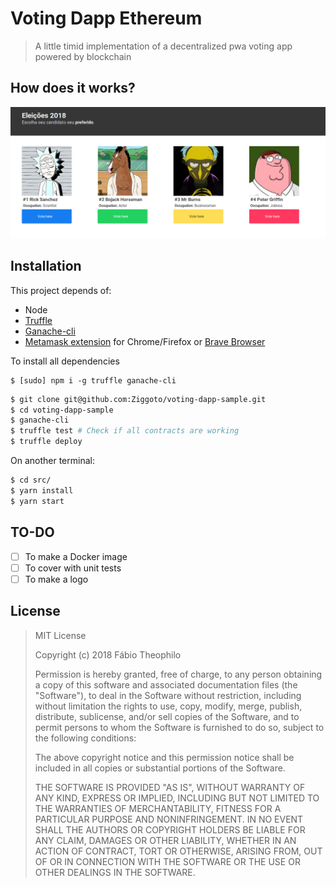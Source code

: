 # Voting Dapp Ethereum

> A little timid implementation of a decentralized pwa voting app powered by blockchain

## How does it works?

![demo](client.png)

## Installation

This project depends of:

- Node
- [Truffle](https://github.com/trufflesuite/truffle)
- [Ganache-cli](https://github.com/trufflesuite/ganache-cli)
- [Metamask extension](https://metamask.io/) for Chrome/Firefox or [Brave Browser](https://brave.com/)

To install all dependencies
```
$ [sudo] npm i -g truffle ganache-cli
```

```bash
$ git clone git@github.com:Ziggoto/voting-dapp-sample.git
$ cd voting-dapp-sample
$ ganache-cli
$ truffle test # Check if all contracts are working
$ truffle deploy
```
On another terminal:

```bash
$ cd src/
$ yarn install
$ yarn start
```

## TO-DO

- [ ] To make a Docker image
- [ ] To cover with unit tests
- [ ] To make a logo

## License

> MIT License
>
>Copyright (c) 2018 Fábio Theophilo
>
>Permission is hereby granted, free of charge, to any person obtaining a copy
>of this software and associated documentation files (the "Software"), to deal
>in the Software without restriction, including without limitation the rights
>to use, copy, modify, merge, publish, distribute, sublicense, and/or sell
>copies of the Software, and to permit persons to whom the Software is
>furnished to do so, subject to the following conditions:
>
>The above copyright notice and this permission notice shall be included in all
>copies or substantial portions of the Software.
>
>THE SOFTWARE IS PROVIDED "AS IS", WITHOUT WARRANTY OF ANY KIND, EXPRESS OR
>IMPLIED, INCLUDING BUT NOT LIMITED TO THE WARRANTIES OF MERCHANTABILITY,
>FITNESS FOR A PARTICULAR PURPOSE AND NONINFRINGEMENT. IN NO EVENT SHALL THE
>AUTHORS OR COPYRIGHT HOLDERS BE LIABLE FOR ANY CLAIM, DAMAGES OR OTHER
>LIABILITY, WHETHER IN AN ACTION OF CONTRACT, TORT OR OTHERWISE, ARISING FROM,
>OUT OF OR IN CONNECTION WITH THE SOFTWARE OR THE USE OR OTHER DEALINGS IN THE
>SOFTWARE.
